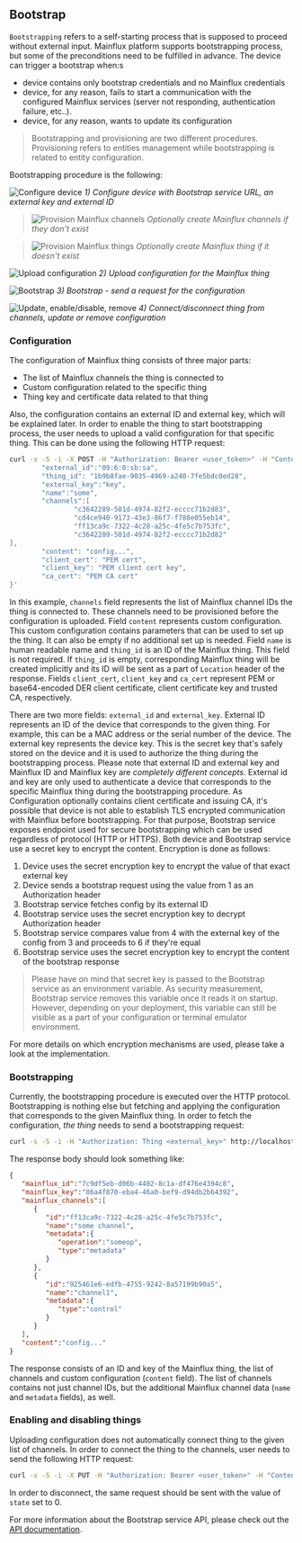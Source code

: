 ## Bootstrap

`Bootstrapping` refers to a self-starting process that is supposed to proceed without external input.
Mainflux platform supports bootstrapping process, but some of the preconditions need to be fulfilled in advance. The device can trigger a bootstrap when:s

- device contains only bootstrap credentials and no Mainflux credentials
- device, for any reason, fails to start a communication with the configured Mainflux services (server not responding, authentication failure, etc..).
- device, for any reason, wants to update its configuration

> Bootstrapping and provisioning are two different procedures. Provisioning refers to entities management while bootstrapping is related to entity configuration.

Bootstrapping procedure is the following:

![Configure device](img/bootstrap/1.png)
*1) Configure device with Bootstrap service URL, an external key and external ID*

> ![Provision Mainflux channels](img/bootstrap/2.png)
*Optionally create Mainflux channels if they don't exist*

> ![Provision Mainflux things](img/bootstrap/3.png)
*Optionally create Mainflux thing if it doesn't exist*

![Upload configuration](img/bootstrap/4.png)
*2) Upload configuration for the Mainflux thing*

![Bootstrap](img/bootstrap/5.png)
*3) Bootstrap - send a request for the configuration*

![Update, enable/disable, remove](img/bootstrap/6.png)
*4) Connect/disconnect thing from channels, update or remove configuration*

### Configuration

The configuration of Mainflux thing consists of three major parts:

- The list of Mainflux channels the thing is connected to
- Custom configuration related to the specific thing
- Thing key and certificate data related to that thing

Also, the configuration contains an external ID and external key, which will be explained later.
In order to enable the thing to start bootstrapping process, the user needs to upload a valid configuration for that specific thing. This can be done using the following HTTP request:

```bash
curl -s -S -i -X POST -H "Authorization: Bearer <user_token>" -H "Content-Type: application/json" http://localhost:9013/things/configs -d '{
        "external_id":"09:6:0:sb:sa",
        "thing_id": "1b9b8fae-9035-4969-a240-7fe5bdc0ed28",
        "external_key":"key",
        "name":"some",
        "channels":[
                "c3642289-501d-4974-82f2-ecccc71b2d83",
                "cd4ce940-9173-43e3-86f7-f788e055eb14",
                "ff13ca9c-7322-4c28-a25c-4fe5c7b753fc",
                "c3642289-501d-4974-82f2-ecccc71b2d82"
],
        "content": "config...",
        "client_cert": "PEM cert",
        "client_key": "PEM client cert key",
        "ca_cert": "PEM CA cert"
}'
```

In this example, `channels` field represents the list of Mainflux channel IDs the thing is connected to. These channels need to be provisioned before the configuration is uploaded. Field `content` represents custom configuration. This custom configuration contains parameters that can be used to set up the thing. It can also be empty if no additional set up is needed. Field `name` is human readable name and `thing_id` is an ID of the Mainflux thing. This field is not required. If `thing_id` is empty, corresponding Mainflux thing will be created implicitly and its ID will be sent as a part of `Location` header of the response. Fields `client_cert`, `client_key` and `ca_cert` represent PEM or base64-encoded DER client certificate, client certificate key and trusted CA, respectively.

There are two more fields: `external_id` and `external_key`. External ID represents an ID of the device that corresponds to the given thing. For example, this can be a MAC address or the serial number of the device. The external key represents the device key. This is the secret key that's safely stored on the device and it is used to authorize the thing during the bootstrapping process. Please note that external ID and external key and Mainflux ID and Mainflux key are _completely different concepts_. External id and key are only used to authenticate a device that corresponds to the specific Mainflux thing during the bootstrapping procedure. As Configuration optionally contains client certificate and issuing CA, it's possible that device is not able to establish TLS encrypted communication with Mainflux before bootstrapping. For that purpose, Bootstrap service exposes endpoint used for secure bootstrapping which can be used regardless of protocol (HTTP or HTTPS). Both device and Bootstrap service use a secret key to encrypt the content. Encryption is done as follows:

   1) Device uses the secret encryption key to encrypt the value of that exact external key
   2) Device sends a bootstrap request using the value from 1 as an Authorization header
   3) Bootstrap service fetches config by its external ID
   4) Bootstrap service uses the secret encryption key to decrypt Authorization header
   5) Bootstrap service compares value from 4 with the external key of the config from 3 and proceeds to 6 if they're equal
   6) Bootstrap service uses the secret encryption key to encrypt the content of the bootstrap response

> Please have on mind that secret key is passed to the Bootstrap service as an environment variable. As security measurement, Bootstrap service removes this variable once it reads it on startup. However, depending on your deployment, this variable can still be visible as a part of your configuration or terminal emulator environment.

For more details on which encryption mechanisms are used, please take a look at the implementation.

### Bootstrapping

Currently, the bootstrapping procedure is executed over the HTTP protocol. Bootstrapping is nothing else but fetching and applying the configuration that corresponds to the given Mainflux thing. In order to fetch the configuration, _the thing_ needs to send a bootstrapping request:

```bash
curl -s -S -i -H "Authorization: Thing <external_key>" http://localhost:9013/things/bootstrap/<external_id>
```

The response body should look something like:

```json
{
   "mainflux_id":"7c9df5eb-d06b-4402-8c1a-df476e4394c8",
   "mainflux_key":"86a4f870-eba4-46a0-bef9-d94db2b64392",
   "mainflux_channels":[
      {
         "id":"ff13ca9c-7322-4c28-a25c-4fe5c7b753fc",
         "name":"some channel",
         "metadata":{
            "operation":"someop",
            "type":"metadata"
         }
      },
      {
         "id":"925461e6-edfb-4755-9242-8a57199b90a5",
         "name":"channel1",
         "metadata":{
            "type":"control"
         }
      }
   ],
   "content":"config..."
}
```

The response consists of an ID and key of the Mainflux thing, the list of channels and custom configuration (`content` field). The list of channels contains not just channel IDs, but the additional Mainflux channel data (`name` and `metadata` fields), as well.

### Enabling and disabling things

Uploading configuration does not automatically connect thing to the given list of channels. In order to connect the thing to the channels, user needs to send the following HTTP request:

```bash
curl -s -S -i -X PUT -H "Authorization: Bearer <user_token>" -H "Content-Type: application/json" http://localhost:9013/things/state/<thing_id> -d '{"state": 1}'
```

In order to disconnect, the same request should be sent with the value of `state` set to 0.

For more information about the Bootstrap service API, please check out the [API documentation](https://github.com/mainflux/mainflux/blob/master/api/bootstrap.yml).
